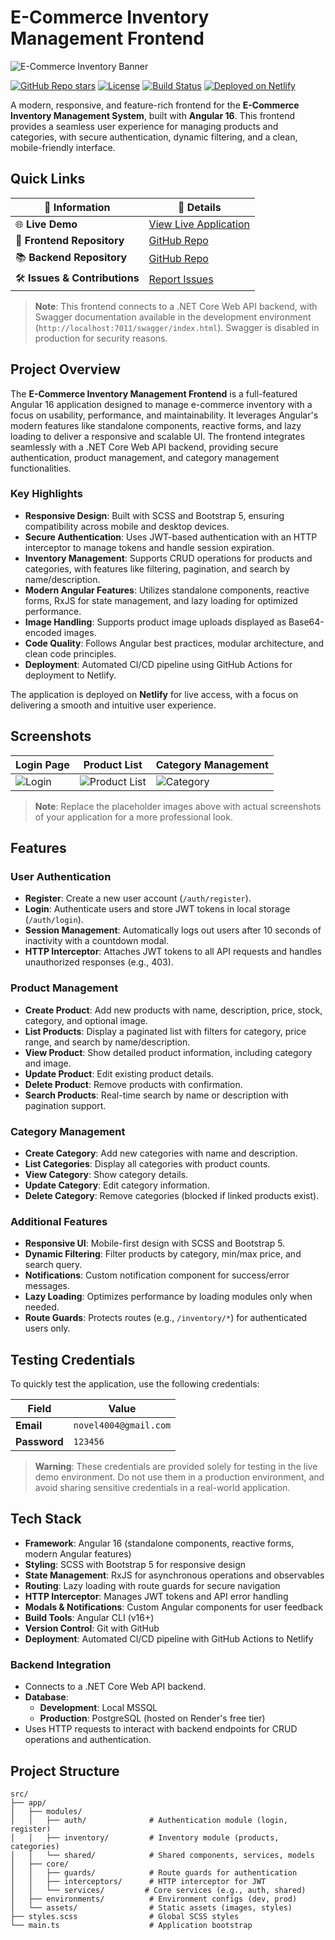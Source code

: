 # E-Commerce Inventory Management Frontend

![E-Commerce Inventory Banner](https://static.vecteezy.com/system/resources/thumbnails/012/494/550/small_2x/inventory-control-system-concept-professional-manager-and-worker-are-checking-goods-and-stock-supply-inventory-management-with-goods-demand-vector.jpg)

[![GitHub Repo stars](https://img.shields.io/github/stars/novelkhan/InventoryFrontend?style=social)](https://github.com/novelkhan/InventoryFrontend)
[![License](https://img.shields.io/badge/license-MIT-blue.svg)](LICENSE)
[![Build Status](https://img.shields.io/badge/build-passing-brightgreen)](https://github.com/novelkhan/InventoryFrontend/actions)
[![Deployed on Netlify](https://img.shields.io/badge/deployed_on-Netlify-00C7B7)](https://inventory3.netlify.app)

A modern, responsive, and feature-rich frontend for the **E-Commerce Inventory Management System**, built with **Angular 16**. This frontend provides a seamless user experience for managing products and categories, with secure authentication, dynamic filtering, and a clean, mobile-friendly interface.

## Quick Links

| 🔗 **Information**           | 📍 **Details**                                                         |
|------------------------------|-------------------------------------------------------------------------|
| 🌐 **Live Demo**             | [View Live Application](https://inventory3.netlify.app)                 |
| 📂 **Frontend Repository**   | [GitHub Repo](https://github.com/novelkhan/InventoryFrontend.git)       |
| 📚 **Backend Repository**    | [GitHub Repo](https://github.com/novelkhan/InventoryWebAPI.git)         |
| 🛠️ **Issues & Contributions** | [Report Issues](https://github.com/novelkhan/InventoryFrontend/issues)  |

> **Note**: This frontend connects to a .NET Core Web API backend, with Swagger documentation available in the development environment (`http://localhost:7011/swagger/index.html`). Swagger is disabled in production for security reasons.

## Project Overview

The **E-Commerce Inventory Management Frontend** is a full-featured Angular 16 application designed to manage e-commerce inventory with a focus on usability, performance, and maintainability. It leverages Angular's modern features like standalone components, reactive forms, and lazy loading to deliver a responsive and scalable UI. The frontend integrates seamlessly with a .NET Core Web API backend, providing secure authentication, product management, and category management functionalities.

### Key Highlights
- **Responsive Design**: Built with SCSS and Bootstrap 5, ensuring compatibility across mobile and desktop devices.
- **Secure Authentication**: Uses JWT-based authentication with an HTTP interceptor to manage tokens and handle session expiration.
- **Inventory Management**: Supports CRUD operations for products and categories, with features like filtering, pagination, and search by name/description.
- **Modern Angular Features**: Utilizes standalone components, reactive forms, RxJS for state management, and lazy loading for optimized performance.
- **Image Handling**: Supports product image uploads displayed as Base64-encoded images.
- **Code Quality**: Follows Angular best practices, modular architecture, and clean code principles.
- **Deployment**: Automated CI/CD pipeline using GitHub Actions for deployment to Netlify.

The application is deployed on **Netlify** for live access, with a focus on delivering a smooth and intuitive user experience.

## Screenshots

| **Login Page** | **Product List** | **Category Management** |
|----------------|------------------|------------------------|
| ![Login](https://via.placeholder.com/300x200?text=Login+Page) | ![Product List](https://via.placeholder.com/300x200?text=Product+List) | ![Category](https://via.placeholder.com/300x200?text=Category+Management) |

> **Note**: Replace the placeholder images above with actual screenshots of your application for a more professional look.

## Features

### User Authentication
- **Register**: Create a new user account (`/auth/register`).
- **Login**: Authenticate users and store JWT tokens in local storage (`/auth/login`).
- **Session Management**: Automatically logs out users after 10 seconds of inactivity with a countdown modal.
- **HTTP Interceptor**: Attaches JWT tokens to all API requests and handles unauthorized responses (e.g., 403).

### Product Management
- **Create Product**: Add new products with name, description, price, stock, category, and optional image.
- **List Products**: Display a paginated list with filters for category, price range, and search by name/description.
- **View Product**: Show detailed product information, including category and image.
- **Update Product**: Edit existing product details.
- **Delete Product**: Remove products with confirmation.
- **Search Products**: Real-time search by name or description with pagination support.

### Category Management
- **Create Category**: Add new categories with name and description.
- **List Categories**: Display all categories with product counts.
- **View Category**: Show category details.
- **Update Category**: Edit category information.
- **Delete Category**: Remove categories (blocked if linked products exist).

### Additional Features
- **Responsive UI**: Mobile-first design with SCSS and Bootstrap 5.
- **Dynamic Filtering**: Filter products by category, min/max price, and search query.
- **Notifications**: Custom notification component for success/error messages.
- **Lazy Loading**: Optimizes performance by loading modules only when needed.
- **Route Guards**: Protects routes (e.g., `/inventory/*`) for authenticated users only.

## Testing Credentials

To quickly test the application, use the following credentials:

| Field       | Value                     |
|-------------|---------------------------|
| **Email**   | `novel4004@gmail.com`     |
| **Password**| `123456`                  |

> **Warning**: These credentials are provided solely for testing in the live demo environment. Do not use them in a production environment, and avoid sharing sensitive credentials in a real-world application.

## Tech Stack

- **Framework**: Angular 16 (standalone components, reactive forms, modern Angular features)
- **Styling**: SCSS with Bootstrap 5 for responsive design
- **State Management**: RxJS for asynchronous operations and observables
- **Routing**: Lazy loading with route guards for secure navigation
- **HTTP Interceptor**: Manages JWT tokens and API error handling
- **Modals & Notifications**: Custom Angular components for user feedback
- **Build Tools**: Angular CLI (v16+)
- **Version Control**: Git with GitHub
- **Deployment**: Automated CI/CD pipeline with GitHub Actions to Netlify

### Backend Integration
- Connects to a .NET Core Web API backend.
- **Database**:
  - **Development**: Local MSSQL
  - **Production**: PostgreSQL (hosted on Render's free tier)
- Uses HTTP requests to interact with backend endpoints for CRUD operations and authentication.

## Project Structure

```plaintext
src/
├── app/
│   ├── modules/
│   │   ├── auth/              # Authentication module (login, register)
│   │   ├── inventory/         # Inventory module (products, categories)
│   │   └── shared/            # Shared components, services, models
│   ├── core/
│   │   ├── guards/            # Route guards for authentication
│   │   ├── interceptors/      # HTTP interceptor for JWT
│   │   └── services/         # Core services (e.g., auth, shared)
│   ├── environments/          # Environment configs (dev, prod)
│   └── assets/                # Static assets (images, styles)
├── styles.scss                # Global SCSS styles
└── main.ts                    # Application bootstrap
